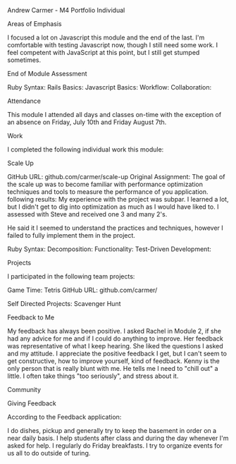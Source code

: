 Andrew Carmer - M4 Portfolio
Individual

Areas of Emphasis

I focused a lot on Javascript this module and the end of the last. I'm comfortable with testing Javascript now, though I still need some work. I feel competent with JavaScript at this point, but I still get stumped sometimes.

End of Module Assessment

Ruby Syntax:
Rails Basics:
Javascript Basics:
Workflow:
Collaboration:

Attendance

This module I attended all days and classes on-time with the exception of an absence on Friday, July 10th and Friday August 7th.

Work

I completed the following individual work this module:

Scale Up

GitHub URL: github.com/carmer/scale-up
Original Assignment:
 The goal of the scale up was to become familiar with performance optimization techniques and tools to measure the performance of you application.
following results: My experience with the project was subpar. I learned a lot, but I didn't get to dig into optimization as much as I would have liked to. I assessed with Steve and received one 3 and many 2's.

He said it I seemed to understand the practices and techniques, however I failed to fully implement them in the project.

Ruby Syntax:
Decomposition:
Functionality:
Test-Driven Development:

Projects

I participated in the following team projects:

Game Time: Tetris
GitHub URL: github.com/carmer/



Self Directed Projects: Scavenger Hunt

Feedback to Me

My feedback has always been positive. I asked Rachel in Module 2, if she had any advice for me and if I could do anything to improve. Her feedback was representative of what I keep hearing. She liked the questions I asked and my attitude. I appreciate the positive feedback I get, but I can't seem to get constructive, how to improve yourself, kind of feedback. Kenny is the only person that is really blunt with me. He tells me I need to "chill out" a little. I often take things "too seriously", and stress about it.

Community

Giving Feedback

According to the Feedback application:



I do dishes, pickup and generally try to keep the basement in order on a near daily basis.
I help students after class and during the day whenever I'm asked for help.
I regularly do Friday breakfasts. I try to organize events for us all to do outside of turing.
